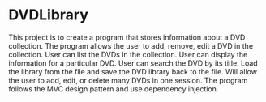 # DVDLibrary
This project is to create a program that stores information about a DVD collection. The program allows the user to add, remove, edit a DVD in the collection.
User can list the DVDs in the collection. User can display the information for a particular DVD. User can search the DVD by its title. Load the library from the file and save the 
DVD library back to the file. Will allow the user to add, edit, or delete many DVDs in one session. The program follows the MVC design pattern and use dependency injection.
